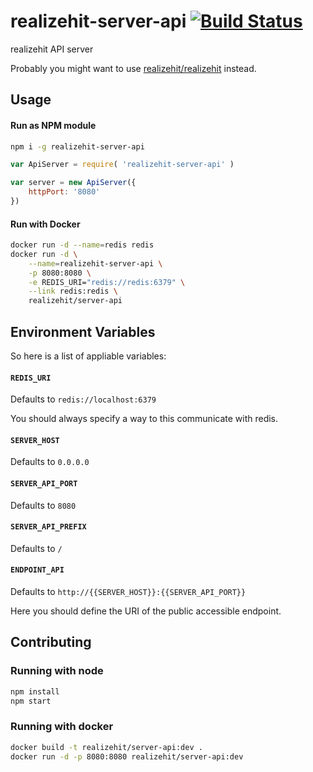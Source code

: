 # realizehit-server-api [![Build Status](https://travis-ci.org/realizehit/server-api.svg?branch=master)](https://travis-ci.org/realizehit/server-api)

realizehit API server

Probably you might want to use [realizehit/realizehit](https://github.com/realizehit/realizehit) instead.

## Usage

#### Run as NPM module

```bash
npm i -g realizehit-server-api
```

```javascript
var ApiServer = require( 'realizehit-server-api' )

var server = new ApiServer({
    httpPort: '8080'
})
```

#### Run with Docker

```bash
docker run -d --name=redis redis
docker run -d \
    --name=realizehit-server-api \
    -p 8080:8080 \
    -e REDIS_URI="redis://redis:6379" \
    --link redis:redis \
    realizehit/server-api
```

## Environment Variables

So here is a list of appliable variables:

#### `REDIS_URI`
Defaults to `redis://localhost:6379`

You should always specify a way to this communicate with redis.

#### `SERVER_HOST`
Defaults to `0.0.0.0`

#### `SERVER_API_PORT`
Defaults to `8080`

#### `SERVER_API_PREFIX`
Defaults to `/`

#### `ENDPOINT_API`
Defaults to `http://{{SERVER_HOST}}:{{SERVER_API_PORT}}`

Here you should define the URI of the public accessible endpoint.

## Contributing

### Running with node

```bash
npm install
npm start
```

### Running with docker

```bash
docker build -t realizehit/server-api:dev .
docker run -d -p 8080:8080 realizehit/server-api:dev
```
